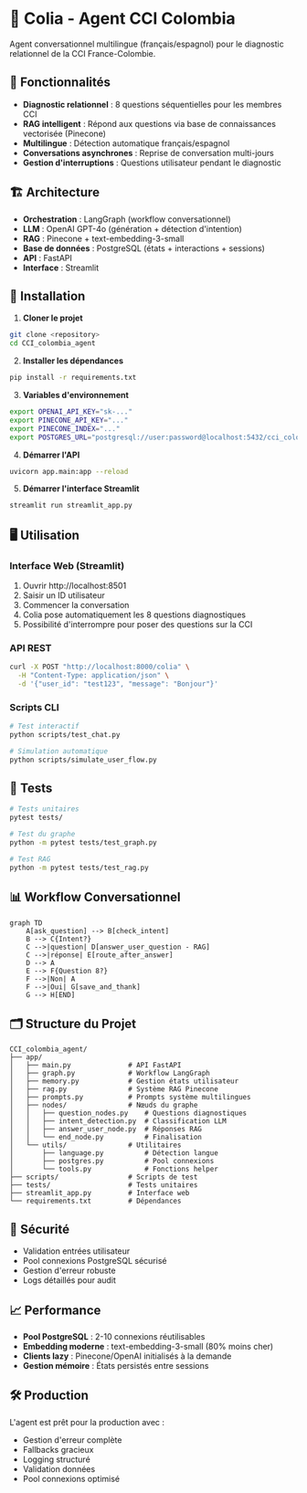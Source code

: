 # 🤖 Colia - Agent CCI Colombia

Agent conversationnel multilingue (français/espagnol) pour le diagnostic relationnel de la CCI France-Colombie.

## 🎯 Fonctionnalités

- **Diagnostic relationnel** : 8 questions séquentielles pour les membres CCI
- **RAG intelligent** : Répond aux questions via base de connaissances vectorisée (Pinecone)
- **Multilingue** : Détection automatique français/espagnol
- **Conversations asynchrones** : Reprise de conversation multi-jours
- **Gestion d'interruptions** : Questions utilisateur pendant le diagnostic

## 🏗️ Architecture

- **Orchestration** : LangGraph (workflow conversationnel)
- **LLM** : OpenAI GPT-4o (génération + détection d'intention)
- **RAG** : Pinecone + text-embedding-3-small
- **Base de données** : PostgreSQL (états + interactions + sessions)
- **API** : FastAPI
- **Interface** : Streamlit

## 🚀 Installation

1. **Cloner le projet**
```bash
git clone <repository>
cd CCI_colombia_agent
```

2. **Installer les dépendances**
```bash
pip install -r requirements.txt
```

3. **Variables d'environnement**
```bash
export OPENAI_API_KEY="sk-..."
export PINECONE_API_KEY="..."
export PINECONE_INDEX="..."
export POSTGRES_URL="postgresql://user:password@localhost:5432/cci_colombia"
```

4. **Démarrer l'API**
```bash
uvicorn app.main:app --reload
```

5. **Démarrer l'interface Streamlit**
```bash
streamlit run streamlit_app.py
```

## 🖥️ Utilisation

### Interface Web (Streamlit)
1. Ouvrir http://localhost:8501
2. Saisir un ID utilisateur
3. Commencer la conversation
4. Colia pose automatiquement les 8 questions diagnostiques
5. Possibilité d'interrompre pour poser des questions sur la CCI

### API REST
```bash
curl -X POST "http://localhost:8000/colia" \
  -H "Content-Type: application/json" \
  -d '{"user_id": "test123", "message": "Bonjour"}'
```

### Scripts CLI
```bash
# Test interactif
python scripts/test_chat.py

# Simulation automatique
python scripts/simulate_user_flow.py
```

## 🔧 Tests

```bash
# Tests unitaires
pytest tests/

# Test du graphe
python -m pytest tests/test_graph.py

# Test RAG
python -m pytest tests/test_rag.py
```

## 📊 Workflow Conversationnel

```mermaid
graph TD
    A[ask_question] --> B[check_intent]
    B --> C{Intent?}
    C -->|question| D[answer_user_question - RAG]
    C -->|réponse| E[route_after_answer]
    D --> A
    E --> F{Question 8?}
    F -->|Non| A
    F -->|Oui| G[save_and_thank]
    G --> H[END]
```

## 🗂️ Structure du Projet

```
CCI_colombia_agent/
├── app/
│   ├── main.py              # API FastAPI
│   ├── graph.py             # Workflow LangGraph
│   ├── memory.py            # Gestion états utilisateur
│   ├── rag.py               # Système RAG Pinecone
│   ├── prompts.py           # Prompts système multilingues
│   ├── nodes/               # Nœuds du graphe
│   │   ├── question_nodes.py    # Questions diagnostiques
│   │   ├── intent_detection.py  # Classification LLM
│   │   ├── answer_user_node.py  # Réponses RAG
│   │   └── end_node.py          # Finalisation
│   └── utils/               # Utilitaires
│       ├── language.py          # Détection langue
│       ├── postgres.py          # Pool connexions
│       └── tools.py             # Fonctions helper
├── scripts/                 # Scripts de test
├── tests/                   # Tests unitaires
├── streamlit_app.py         # Interface web
└── requirements.txt         # Dépendances
```

## 🔐 Sécurité

- Validation entrées utilisateur
- Pool connexions PostgreSQL sécurisé
- Gestion d'erreur robuste
- Logs détaillés pour audit

## 📈 Performance

- **Pool PostgreSQL** : 2-10 connexions réutilisables
- **Embedding moderne** : text-embedding-3-small (80% moins cher)
- **Clients lazy** : Pinecone/OpenAI initialisés à la demande
- **Gestion mémoire** : États persistés entre sessions

## 🛠️ Production

L'agent est prêt pour la production avec :
- Gestion d'erreur complète
- Fallbacks gracieux
- Logging structuré
- Validation données
- Pool connexions optimisé 